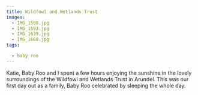 ```yaml
---
title: Wildfowl and Wetlands Trust
images:
  - IMG_1598.jpg
  - IMG_1593.jpg
  - IMG_1639.jpg
  - IMG_1660.jpg
tags:

  - baby roo
---
```

Katie, Baby Roo and I spent a few hours enjoying the sunshine in the lovely surroundings of the Wildfowl and Wetlands Trust in Arundel. This was our first day out as a family, Baby Roo celebrated by sleeping the whole day. 